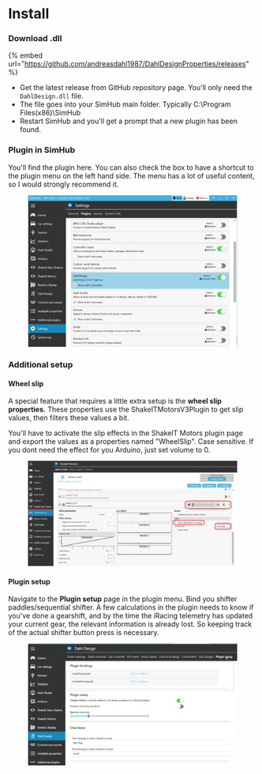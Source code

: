 # Install

### Download .dll

{% embed url="https://github.com/andreasdahl1987/DahlDesignProperties/releases" %}

* Get the latest release from GitHub repository page. You'll only need the `DahlDesign.dll` file.
* The file goes into your SimHub main folder. Typically C:\Program Files(x86)\SimHub
* Restart SimHub and you'll get a prompt that a new plugin has been found.

### Plugin in SimHub

You'll find the plugin here. You can also check the box to have a shortcut to the plugin menu on the left hand side. The menu has a lot of useful content, so I would strongly recommend it.

<figure><img src="../.gitbook/assets/simhub1.PNG" alt=""><figcaption></figcaption></figure>

### Additional setup

#### Wheel slip

A special feature that requires a little extra setup is the **wheel slip properties.** These properties use the ShakeITMotorsV3Plugin to get slip values, then filters these values a bit.

You'll have to activate the slip effects in the ShakeIT Motors plugin page and export the values as a properties named "WheelSlip". Case sensitive. If you dont need the effect for you Arduino, just set volume to 0.

<figure><img src="../.gitbook/assets/wheel slip.png" alt=""><figcaption></figcaption></figure>

#### Plugin setup

Navigate to the **Plugin setup** page in the plugin menu. Bind you shifter paddles/sequential shifter. A few calculations in the plugin needs to know if you've done a gearshift, and by the time the iRacing telemetry has updated your current gear, the relevant information is already lost. So keeping track of the actual shifter button press is necessary.&#x20;

<figure><img src="../.gitbook/assets/image (3).png" alt=""><figcaption></figcaption></figure>
